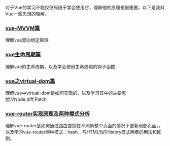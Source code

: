 对于Vue的学习不能仅仅局限于学会使用它，理解他的原理也很重要。以下是我对Vue一些思想的理解。
### **[vue-MVVM篇](https://github.com/1053061407/vue-blog/tree/master/vue-MVVM)**
 理解vue双向绑定原理
### **[vue生命周期篇](https://github.com/1053061407/vue-blog/tree/master/vue生命周期理解)**
 理解vue的生命周期，以及学会使用生命周期的钩子函数
### **[vue之virtual-dom篇](https://github.com/1053061407/vue-blog/tree/master/vue-virtual-dom)**
 理解vue中virtual-dom是如何实现的，以及学习其中的主要思想:VNode,diff,Patch
### **[vue-router实现原理及两种模式分析](https://github.com/1053061407/vue-blog/tree/master/vue-router)**
 理解vue-router是如何通过路由变换在不刷新整个页面的情况下更新局部页面，，以及学习vue-router两种模式：hash，与HTML5的History模式两者的用法和区别。

